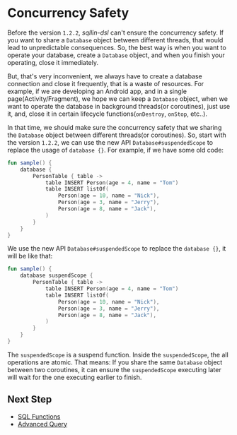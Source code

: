 # Concurrency Safety

Before the version `1.2.2`, _sqllin-dsl_ can't ensure the concurrency safety. If
you want to share a `Database` object between different threads, that would lead to
unpredictable consequences. So, the best way is when you want to operate your
database, create a `Database` object, and when you finish your operating, close it immediately.

But, that's very inconvenient, we always have to create a database connection and
close it frequently, that is a waste of resources. For example, if we are developing
an Android app, and in a single page(Activity/Fragment), we hope we can keep a
`Database` object, when we want to operate the database in background threads(or
coroutines), just use it, and, close it in certain lifecycle
functions(`onDestroy`, `onStop`, etc..).

In that time, we should make sure the concurrency safety that we sharing the `Database`
object between different threads(or coroutines). So, start with the version `1.2.2`, we can
use the new API `Database#suspendedScope` to replace the usage of `database {}`. For
example, if we have some old code:

```kotlin
fun sample() {
    database {
        PersonTable { table ->
            table INSERT Person(age = 4, name = "Tom")
            table INSERT listOf(
                Person(age = 10, name = "Nick"),
                Person(age = 3, name = "Jerry"),
                Person(age = 8, name = "Jack"),
            )
        }
    }
}
```
We use the new API `Database#suspendedScope` to replace the `database {}`, it will be like that:

```kotlin
fun sample() {
    database suspendScope {
        PersonTable { table ->
            table INSERT Person(age = 4, name = "Tom")
            table INSERT listOf(
                Person(age = 10, name = "Nick"),
                Person(age = 3, name = "Jerry"),
                Person(age = 8, name = "Jack"),
            )
        }
    }
}
```

The `suspendedScope` is a suspend function. Inside the `suspendedScope`, the all operations are
atomic. That means: If you share the same `Database` object between two coroutines, it can ensure the
`suspendedScope` executing later will wait for the one executing earlier to finish.

## Next Step

- [SQL Functions](sql-functions.md)
- [Advanced Query](advanced-query.md)